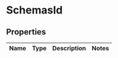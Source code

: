 # SchemasId

## Properties
Name | Type | Description | Notes
------------ | ------------- | ------------- | -------------
